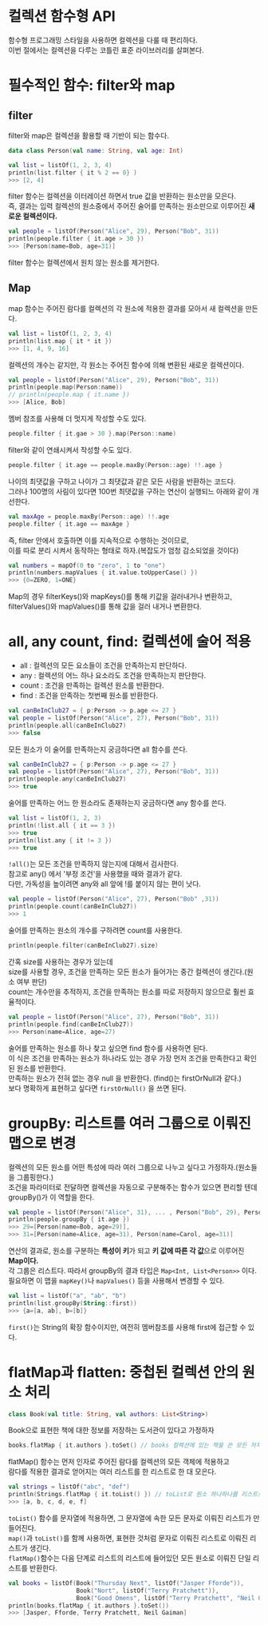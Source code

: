 컬렉션 함수형 API
====================
함수형 프로그래밍 스타일을 사용하면 컬렉션을 다룰 때 편리하다.    
이번 절에서는 컬렉션을 다루는 코틀린 표준 라이브러리를 살펴본다.     
  
# 필수적인 함수: filter와 map    
## filter
filter와 map은 컬렉션을 활용할 때 기반이 되는 함수다.        
   
```kt
data class Person(val name: String, val age: Int)    
```  
```kt
val list = listOf(1, 2, 3, 4)
println(list.filter { it % 2 == 0} )
>>> [2, 4]    
```  
filter 함수는 컬렉션을 이터레이션 하면서 true 값을 반환하는 원소만을 모은다.        
즉, 결과는 입력 컬렉션의 원소중에서 주어진 술어를 만족하는 원소만으로 이루어진 **새로운 컬렉션이다.**      

```kt
val people = listOf(Person("Alice", 29), Person("Bob", 31))       
println(people.filter { it.age > 30 })            
>>> [Person(name=Bob, age=31)]          
```   
filter 함수는 컬렉션에서 원치 않는 원소를 제거한다.   

## Map 
map 함수는 주어진 람다를 컬렉션의 각 원소에 적용한 결과를 모아서 새 컬렉션을 만든다.      

```kt
val list = listOf(1, 2, 3, 4)
println(list.map { it * it })
>>> [1, 4, 9, 16]
```
컬렉션의 개수는 같지만, 각 원소는 주어진 함수에 의해 변환된 새로운 컬렉션이다.   

```kt
val people = listOf(Person("Alice", 29), Person("Bob", 31))
println(people.map(Person:name))
// println(people.map { it.name })
>>> [Alice, Bob]
```
멤버 참조를 사용해 더 멋지게 작성할 수도 있다.      

```kt
people.filter { it.gae > 30 }.map(Person::name)
```
filter와 같이 연쇄시켜서 작성할 수도 있다.    
   
```kt
people.filter { it.age == people.maxBy(Person::age) !!.age }    
```
나이의 최댓값을 구하고 나이가 그 최댓값과 같은 모든 사람을 반환하는 코드다.    
그러나 100명의 사림이 있다면 100번 최댓값을 구하는 연산이 실행되느 아래와 같이 개선한다.       
        
```kt    
val maxAge = people.maxBy(Person::age) !!.age        
people.filter { it.age == maxAge }
```     
즉, filter 안에서 호출하면 이를 지속적으로 수행하는 것이므로,        
이를 따로 분리 시켜서 동작하는 형태로 하자.(복잡도가 엄청 감소되었을 것이다)         


```kt
val numbers = mapOf(0 to "zero", 1 to "one")      
println(numbers.mapValues { it.value.toUpperCase() })    
>>> {0=ZERO, 1=ONE}
```
Map의 경우 filterKeys()와 mapKeys()를 통해 키값을 걸러내거나 변환하고,      
filterValues()와 mapValues()를 통해 값을 걸러 내거나 변환한다.          

# all, any count, find: 컬렉션에 술어 적용     
* all : 컬렉션의 모든 요소들이 조건을 만족하는지 판단하다.      
* any : 컬렉션의 어느 하나 요소라도 조건을 만족하는지 판단한다.         
* count : 조건을 만족하는 컬렉션 원소를 반환한다.      
* find : 조건을 만족하는 첫번째 원소를 반환한다.   
   
```kt  
val canBeInClub27 = { p:Person -> p.age <= 27 }
val people = listOf(Person("Alice", 27), Person("Bob", 31))
println(people.all(canBeInClub27)
>>> false
```
모든 원소가 이 술어를 만족하는지 궁금하다면 all 함수를 쓴다.  

```kt
val canBeInClub27 = { p:Person -> p.age <= 27 }
val people = listOf(Person("Alice", 27), Person("Bob", 31))
println(people.any(canBeInClub27)
>>> true
```
술어를 만족하는 어느 한 원소라도 존재하는지 궁금하다면 any 함수를 쓴다.    

```kt
val list = listOf(1, 2, 3)     
println(!list.all { it == 3 })   
>>> true
println(list.any { it != 3 })
>>> true
```
`!all()`는 모든 조건을 만족하지 않는지에 대해서 검사한다.      
참고로 any() 에서 '부정 조건'을 사용했을 때와 결과가 같다.            
다만, 가독성을 높이려면 any와 all 앞에 !를 붙이지 않는 편이 낫다.     

```kt
val people = listOf(Person("Alice", 27), Person("Bob" ,31))
println(people.count(canBeInClub27))
>>> 1
```

술어를 만족하는 원소의 개수를 구하려면 count를 사용한다.    

```kt
println(people.filter(canBeInClub27).size)
```
간혹 size를 사용하는 경우가 있는데   
size를 사용할 경우, 조건을 만족하는 모든 원소가 들어가는 중간 컬렉션이 생긴다.(원소 여부 판단)      
count는 개수만을 추적하지, 조건을 만족하는 원소를 따로 저장하지 않으므로 훨씬 효율적이다.        

```kt
val people = listOf(Person("Alice", 27), Person("Bob", 31))
println(people.find(canBeInClub27))
>>> Person(name=Alice, age=27)
```
술어를 만족하는 원소를 하나 찾고 싶으면 find 함수를 사용하면 된다.      
이 식은 조건을 만족하는 원소가 하나라도 있는 경우 가장 먼저 조건을 만족한다고 확인된 원소를 반환한다.       
만족하는 원소가 전혀 없는 경우 null 을 반환한다. (find()는 firstOrNull과 같다.)     
보다 명확하게 표현하고 싶다면 `firstOrNull()` 을 쓰면 된다.      
   
# groupBy: 리스트를 여러 그룹으로 이뤄진 맵으로 변경      

컬렉션의 모든 원소를 어떤 특성에 따라 여러 그룹으로 나누고 싶다고 가정하자.(원소들을 그룹핑한다.)          
조건을 파라미터로 전달하면 컬렉션을 자동으로 구분해주는 함수가 있으면 편리할 텐데 groupBy()가 이 역할을 한다.          

```kt
val people = listOf(Person("Alice", 31), ... , Person("Bob", 29), Person("Carol", 31))
println(people.groupBy { it.age })   
>>> 29=[Person(name=Bob, age=29)],
>>> 31=[Person(name=Alice, age=31), Person(name=Carol, age=31)]
```  
연산의 결과로, 원소를 구분하는 **특성이 키**가 되고 **키 값에 따른 각 값**으로 이루어진 **Map이다.**   
각 그룹은 리스트다. 따라서 groupBy의 결과 타입은 `Map<Int, List<Person>>` 이다.      
필요하면 이 맵을 `mapKey()`나 `mapValues()` 등을 사용해서 변경할 수 있다.       

```kt
val list = listOf("a", "ab", "b")
println(list.groupBy(String::first))
>>> {a=[a, ab], b=[b]}
```
`first()`는 String의 확장 함수이지만, 여전히 멤버참조를 사용해 first에 접근할 수 있다.     
      
# flatMap과 flatten: 중첩된 컬렉션 안의 원소 처리        
```kt
class Book(val title: String, val authors: List<String>)
```
Book으로 표현한 책에 대한 정보를 저장하는 도서관이 있다고 가정하자   
   
```kt  
books.flatMap { it.authors }.toSet() // books 컬렉션에 있는 책을 쓴 모든 저자의 집합, 해당 요소만 빼서 컬렉션 만드는 듯
```  
flatMap() 함수는 먼저 인자로 주어진 람다를 컬렉션의 모든 객체에 적용하고          
람다를 적용한 결과로 얻어지는 여러 리스트를 한 리스트로 한 대 모은다.          

```kt
val strings = listOf("abc", "def")
println(Strings.flatMap { it.toList() }) // toList로 원소 하나하나를 리스트로 쪼갬 -> 이걸 다시 flatMap으로 한데 뭉침 
>>> [a, b, c, d, e, f]   
```   
`toList()` 함수를 문자열에 적용하면, 그 문자열에 속한 모든 문자로 이뤄진 리스트가 만들어진다.         
`map()`과 `toList()`를 함께 사용하면, 표현한 것처럼 문자로 이뤄진 리스트로 이뤄진 리스트가 생긴다.       
`flatMap()`함수는 다음 단계로 리스트의 리스트에 들어있던 모든 원소로 이뤄진 단일 리스트를 반환한다.     

```kt
val books = listOf(Book("Thursday Next", listOf("Jasper Fforde")),
                   Book("Nort", listOf("Terry Pratchett")),
                   Book("Good Omens", listOf("Terry Pratchett", "Neil Gaiman")))
println(books.flatMap { it.authors }.toSet())
>>> [Jasper, Fforde, Terry Pratchett, Neil Gaiman]
```























